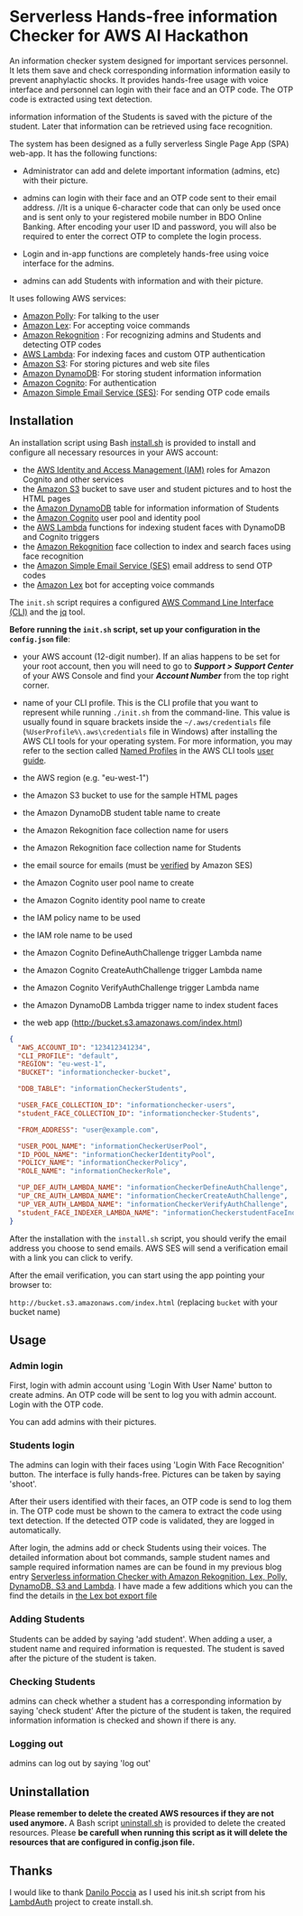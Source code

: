 # Serverless Hands-free information Checker for AWS AI Hackathon 

An information checker system designed for important services personnel. 
It lets them save and check corresponding information information easily to prevent anaphylactic shocks.
It provides hands-free usage with voice interface and personnel can login with their face and an OTP code.
The OTP code is extracted using text detection.

information information of the Students is saved with the picture of the student. 
Later that information can be retrieved using face recognition.

The system has been designed as a fully serverless Single Page App (SPA) web-app. It has the following functions:
- Administrator can add and delete important information (admins, etc) with their picture.
- admins can login with their face and an OTP code sent to their email address.
//It is a unique 6-character code that can only be used once and is sent only to your registered mobile number in BDO Online Banking. After encoding your user ID and password, you will also be required to enter the correct OTP to complete the login process.


- Login and in-app functions are completely hands-free using voice interface for the admins. 
- admins can add Students with  information and with their picture.


It uses following AWS services:
- [Amazon Polly](https://aws.amazon.com/tr/polly/): For talking to the user
- [Amazon Lex](https://aws.amazon.com/tr/lex/): For accepting voice commands
- [Amazon Rekognition](https://aws.amazon.com/tr/rekognition/) : For recognizing admins and Students and detecting OTP codes
- [AWS Lambda](http://aws.amazon.com/lambda/): For indexing faces and custom OTP authentication
- [Amazon S3](http://aws.amazon.com/s3/): For storing pictures and web site files
- [Amazon DynamoDB](http://aws.amazon.com/dynamodb/): For storing student information information
- [Amazon Cognito](http://aws.amazon.com/cognito/): For authentication
- [Amazon Simple Email Service (SES)](https://aws.amazon.com/tr/ses/): For sending OTP code emails


## Installation

An installation script using Bash [install.sh](install.sh) is provided to install and configure all necessary resources in your AWS account:

- the [AWS Identity and Access Management (IAM)](http://aws.amazon.com/iam/) roles for Amazon Cognito and other services
- the [Amazon S3](http://aws.amazon.com/s3/) bucket to save user and student pictures and to host the HTML pages
- the [Amazon DynamoDB](http://aws.amazon.com/dynamodb/) table for information information of Students
- the [Amazon Cognito](http://aws.amazon.com/cognito/) user pool and identity pool
- the [AWS Lambda](http://aws.amazon.com/lambda/) functions for indexing student faces with DynamoDB and Cognito triggers
- the [Amazon Rekognition](https://aws.amazon.com/tr/rekognition/) face collection to index and search faces using face recognition
- the [Amazon Simple Email Service (SES)](https://aws.amazon.com/tr/ses/) email address to send OTP codes
- the [Amazon Lex](https://aws.amazon.com/tr/lex/) bot for accepting voice commands

The `init.sh` script requires a configured [AWS Command Line Interface (CLI)](http://aws.amazon.com/cli/) and the [jq](http://stedolan.github.io/jq/) tool. 

**Before running the `init.sh` script, set up your configuration in the `config.json` file**:

- your AWS account (12-digit number). If an alias happens to be set for your root account, then you will need to go to ***Support > Support Center*** of your AWS Console and find your ***Account Number*** from the top right corner.
- name of your CLI profile. This is the CLI profile that you want to represent while running `./init.sh` from the command-line. This value is usually found in square brackets inside the `~/.aws/credentials` file (`%UserProfile%\.aws\credentials` file in Windows) after installing the AWS CLI tools for your operating system. For more information, you may refer to the section called [Named Profiles](http://docs.aws.amazon.com/cli/latest/userguide/cli-chap-getting-started.html#cli-multiple-profiles) in the AWS CLI tools [user guide](http://docs.aws.amazon.com/cli/latest/userguide/).
- the AWS region (e.g. "eu-west-1")
- the Amazon S3 bucket to use for the sample HTML pages

- the Amazon DynamoDB student table name to create

- the Amazon Rekognition face collection name for users
- the Amazon Rekognition face collection name for Students

- the email source for emails (must be [verified](http://docs.aws.amazon.com/ses/latest/DeveloperGuide/verify-email-addresses.html) by Amazon SES)

- the Amazon Cognito user pool name to create
- the Amazon Cognito identity pool name to create
- the IAM policy name to be used
- the IAM role name to be used

- the Amazon Cognito DefineAuthChallenge trigger Lambda name
- the Amazon Cognito CreateAuthChallenge trigger Lambda name
- the Amazon Cognito VerifyAuthChallenge trigger Lambda name
- the Amazon DynamoDB Lambda trigger name to index student faces

- the web app (http://bucket.s3.amazonaws.com/index.html)

```json
{
  "AWS_ACCOUNT_ID": "123412341234",
  "CLI_PROFILE": "default",
  "REGION": "eu-west-1",
  "BUCKET": "informationchecker-bucket",

  "DDB_TABLE": "informationCheckerStudents",

  "USER_FACE_COLLECTION_ID": "informationchecker-users",
  "student_FACE_COLLECTION_ID": "informationchecker-Students",

  "FROM_ADDRESS": "user@example.com",

  "USER_POOL_NAME": "informationCheckerUserPool",
  "ID_POOL_NAME": "informationCheckerIdentityPool",
  "POLICY_NAME": "informationCheckerPolicy",
  "ROLE_NAME": "informationCheckerRole",

  "UP_DEF_AUTH_LAMBDA_NAME": "informationCheckerDefineAuthChallenge",
  "UP_CRE_AUTH_LAMBDA_NAME": "informationCheckerCreateAuthChallenge",
  "UP_VER_AUTH_LAMBDA_NAME": "informationCheckerVerifyAuthChallenge",
  "student_FACE_INDEXER_LAMBDA_NAME": "informationCheckerstudentFaceIndexer"
}

```

After the installation with the `install.sh` script, you should verify the email address you choose to send emails.
AWS SES will send a verification email with a link you can click to verify.

After the email verification, you can start using the app pointing your browser to:

`http://bucket.s3.amazonaws.com/index.html` (replacing `bucket` with your bucket name)

## Usage

### Admin login

First, login with admin account using 'Login With User Name' button to create admins.
An OTP code will be sent to log you with admin account.
Login with the OTP code.

You can add admins with their pictures.

### Students login

The admins can login with their faces using 'Login With Face Recognition' button.
The interface is fully hands-free.
Pictures can be taken by saying 'shoot'.

After their users identified with their faces, an OTP code is send to log them in.
The OTP code must be shown to the camera to extract the code using text detection.
If the detected OTP code is validated, they are logged in automatically.

After login, the admins add or check Students using their voices.
The detailed information about bot commands, sample student names and sample required information names are can be found in my previous blog entry [Serverless information Checker with Amazon Rekognition, Lex, Polly, DynamoDB, S3 and Lambda](https://hackernoon.com/serverless-information-checker-with-amazon-rekognition-lex-polly-dynamodb-s3-and-lambda-35fd215b51b0).
I have made a few additions which you can the find the details in [the Lex bot export file](lex/informationCheckerBot.zip)

### Adding Students

Students can be added by saying 'add student'.
When adding a user, a student name and required information is requested.
The student is saved after the picture of the student is taken.

### Checking Students

admins can check whether a student has a corresponding information by saying 'check student'
After the picture of the student is taken, the required information information is checked and shown if there is any.

### Logging out

admins can log out by saying 'log out'

## Uninstallation

**Please remember to delete the created AWS resources if they are not used anymore.**
A Bash script [uninstall.sh](uninstall.sh) is provided to delete the created resources.
Please **be carefull when running this script as it will delete the resources that are configured in config.json file.**

## Thanks

I would like to thank [Danilo Poccia](https://danilop.net/) as I used his init.sh script from his [LambdAuth](https://github.com/danilop/LambdAuth) project to create install.sh.
